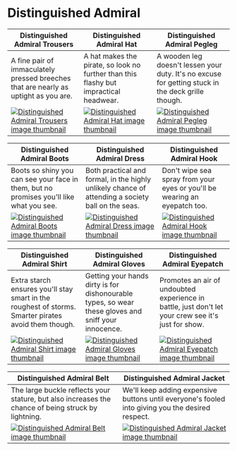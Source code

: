 # Distinguished Admiral

| Distinguished Admiral Trousers | Distinguished Admiral Hat | Distinguished Admiral Pegleg |
| ------------------------------ | ------------------------- | ---------------------------- |
| A fine pair of immaculately pressed breeches that are nearly as uptight as you are. | A hat makes the pirate, so look no further than this flashy but impractical headwear. | A wooden leg doesn't lessen your duty. It's no excuse for getting stuck in the deck grille though. |
| [![Distinguished Admiral Trousers image thumbnail](https://seaofthieves.wiki.gg/images/b/b4/Distinguished_Admiral_Trousers.png)](https://seaofthieves.wiki.gg/wiki/Distinguished_Admiral_Trousers) | [![Distinguished Admiral Hat image thumbnail](https://seaofthieves.wiki.gg/images/4/45/Distinguished_Admiral_Hat.png)](https://seaofthieves.wiki.gg/wiki/Distinguished_Admiral_Hat) | [![Distinguished Admiral Pegleg image thumbnail](https://seaofthieves.wiki.gg/images/9/97/Distinguished_Admiral_Pegleg.png)](https://seaofthieves.wiki.gg/wiki/Distinguished_Admiral_Pegleg) |

| Distinguished Admiral Boots | Distinguished Admiral Dress | Distinguished Admiral Hook |
| --------------------------- | --------------------------- | -------------------------- |
| Boots so shiny you can see your face in them, but no promises you'll like what you see. | Both practical and formal, in the highly unlikely chance of attending a society ball on the seas. | Don't wipe sea spray from your eyes or you'll be wearing an eyepatch too. |
| [![Distinguished Admiral Boots image thumbnail](https://seaofthieves.wiki.gg/images/2/2c/Distinguished_Admiral_Boots.png)](https://seaofthieves.wiki.gg/wiki/Distinguished_Admiral_Boots) | [![Distinguished Admiral Dress image thumbnail](https://seaofthieves.wiki.gg/images/2/20/Distinguished_Admiral_Dress.png)](https://seaofthieves.wiki.gg/wiki/Distinguished_Admiral_Dress) | [![Distinguished Admiral Hook image thumbnail](https://seaofthieves.wiki.gg/images/6/60/Distinguished_Admiral_Hook.png)](https://seaofthieves.wiki.gg/wiki/Distinguished_Admiral_Hook) |

| Distinguished Admiral Shirt | Distinguished Admiral Gloves | Distinguished Admiral Eyepatch |
| --------------------------- | ---------------------------- | ------------------------------ |
| Extra starch ensures you'll stay smart in the roughest of storms. Smarter pirates avoid them though. | Getting your hands dirty is for dishonourable types, so wear these gloves and sniff your innocence. | Promotes an air of undoubted experience in battle, just don't let your crew see it's just for show. |
| [![Distinguished Admiral Shirt image thumbnail](https://seaofthieves.wiki.gg/images/e/e7/Distinguished_Admiral_Shirt.png)](https://seaofthieves.wiki.gg/wiki/Distinguished_Admiral_Shirt) | [![Distinguished Admiral Gloves image thumbnail](https://seaofthieves.wiki.gg/images/8/82/Distinguished_Admiral_Gloves.png)](https://seaofthieves.wiki.gg/wiki/Distinguished_Admiral_Gloves) | [![Distinguished Admiral Eyepatch image thumbnail](https://seaofthieves.wiki.gg/images/a/aa/Distinguished_Admiral_Eyepatch.png)](https://seaofthieves.wiki.gg/wiki/Distinguished_Admiral_Eyepatch) |

| Distinguished Admiral Belt | Distinguished Admiral Jacket |
| -------------------------- | ---------------------------- |
| The large buckle reflects your stature, but also increases the chance of being struck by lightning. | We'll keep adding expensive buttons until everyone's fooled into giving you the desired respect. |
| [![Distinguished Admiral Belt image thumbnail](https://seaofthieves.wiki.gg/images/5/5b/Distinguished_Admiral_Belt.png)](https://seaofthieves.wiki.gg/wiki/Distinguished_Admiral_Belt) | [![Distinguished Admiral Jacket image thumbnail](https://seaofthieves.wiki.gg/images/4/41/Distinguished_Admiral_Jacket.png)](https://seaofthieves.wiki.gg/wiki/Distinguished_Admiral_Jacket) |
